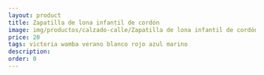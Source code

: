 ```yaml
---
layout: product
title: Zapatilla de lona infantil de cordón
image: img/productos/calzado-calle/Zapatilla de lona infantil de cordón=20=victoria wamba verano blanco rojo azul marino.webp
price: 20
tags: victoria wamba verano blanco rojo azul marino
description: 
order: 0
---
```

